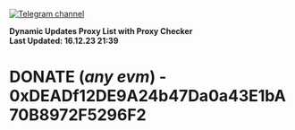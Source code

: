 [![Telegram channel](https://img.shields.io/endpoint?url=https://runkit.io/damiankrawczyk/telegram-badge/branches/master?url=https://t.me/n4z4v0d)](https://t.me/n4z4v0d) 

**Dynamic Updates Proxy List with Proxy Checker**  
**Last Updated: 16.12.23 21:39**

# DONATE (_any evm_) - 0xDEADf12DE9A24b47Da0a43E1bA70B8972F5296F2
